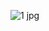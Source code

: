![1 jpg](https://github.com/qowjdals2/qowjdals2.github.io/assets/171489485/53d03924-1945-446b-8114-39bd6611c070)
